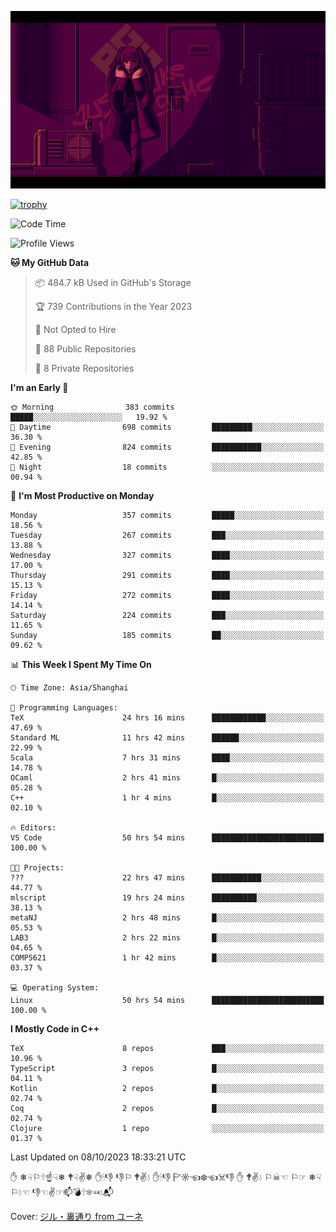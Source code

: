 ![](imgs/main.png)

[![trophy](https://github-profile-trophy.vercel.app/?username=NeilKleistGao&theme=dracula)](https://github.com/ryo-ma/github-profile-trophy)

<!--START_SECTION:waka-->
![Code Time](http://img.shields.io/badge/Code%20Time-183%20hrs%208%20mins-blue)

![Profile Views](http://img.shields.io/badge/Profile%20Views-0-blue)

**🐱 My GitHub Data** 

> 📦 484.7 kB Used in GitHub's Storage 
 > 
> 🏆 739 Contributions in the Year 2023
 > 
> 🚫 Not Opted to Hire
 > 
> 📜 88 Public Repositories 
 > 
> 🔑 8 Private Repositories 
 > 
**I'm an Early 🐤** 

```text
🌞 Morning                383 commits         █████░░░░░░░░░░░░░░░░░░░░   19.92 % 
🌆 Daytime                698 commits         █████████░░░░░░░░░░░░░░░░   36.30 % 
🌃 Evening                824 commits         ███████████░░░░░░░░░░░░░░   42.85 % 
🌙 Night                  18 commits          ░░░░░░░░░░░░░░░░░░░░░░░░░   00.94 % 
```
📅 **I'm Most Productive on Monday** 

```text
Monday                   357 commits         █████░░░░░░░░░░░░░░░░░░░░   18.56 % 
Tuesday                  267 commits         ███░░░░░░░░░░░░░░░░░░░░░░   13.88 % 
Wednesday                327 commits         ████░░░░░░░░░░░░░░░░░░░░░   17.00 % 
Thursday                 291 commits         ████░░░░░░░░░░░░░░░░░░░░░   15.13 % 
Friday                   272 commits         ████░░░░░░░░░░░░░░░░░░░░░   14.14 % 
Saturday                 224 commits         ███░░░░░░░░░░░░░░░░░░░░░░   11.65 % 
Sunday                   185 commits         ██░░░░░░░░░░░░░░░░░░░░░░░   09.62 % 
```


📊 **This Week I Spent My Time On** 

```text
🕑︎ Time Zone: Asia/Shanghai

💬 Programming Languages: 
TeX                      24 hrs 16 mins      ████████████░░░░░░░░░░░░░   47.69 % 
Standard ML              11 hrs 42 mins      ██████░░░░░░░░░░░░░░░░░░░   22.99 % 
Scala                    7 hrs 31 mins       ████░░░░░░░░░░░░░░░░░░░░░   14.78 % 
OCaml                    2 hrs 41 mins       █░░░░░░░░░░░░░░░░░░░░░░░░   05.28 % 
C++                      1 hr 4 mins         █░░░░░░░░░░░░░░░░░░░░░░░░   02.10 % 

🔥 Editors: 
VS Code                  50 hrs 54 mins      █████████████████████████   100.00 % 

🐱‍💻 Projects: 
???                      22 hrs 47 mins      ███████████░░░░░░░░░░░░░░   44.77 % 
mlscript                 19 hrs 24 mins      ██████████░░░░░░░░░░░░░░░   38.13 % 
metaNJ                   2 hrs 48 mins       █░░░░░░░░░░░░░░░░░░░░░░░░   05.53 % 
LAB3                     2 hrs 22 mins       █░░░░░░░░░░░░░░░░░░░░░░░░   04.65 % 
COMP5621                 1 hr 42 mins        █░░░░░░░░░░░░░░░░░░░░░░░░   03.37 % 

💻 Operating System: 
Linux                    50 hrs 54 mins      █████████████████████████   100.00 % 
```

**I Mostly Code in C++** 

```text
TeX                      8 repos             ███░░░░░░░░░░░░░░░░░░░░░░   10.96 % 
TypeScript               3 repos             █░░░░░░░░░░░░░░░░░░░░░░░░   04.11 % 
Kotlin                   2 repos             █░░░░░░░░░░░░░░░░░░░░░░░░   02.74 % 
Coq                      2 repos             █░░░░░░░░░░░░░░░░░░░░░░░░   02.74 % 
Clojure                  1 repo              ░░░░░░░░░░░░░░░░░░░░░░░░░   01.37 % 
```




 Last Updated on 08/10/2023 18:33:21 UTC
<!--END_SECTION:waka-->

✋ ❄☟⚐🕆☝☟❄ 🕈☟✌❄ ✋🕯👎 👎⚐ 🕈✌💧 ✋🕯👎 🏱☼☜❄☜☠👎 ✋ 🕈✌💧 ⚐☠☜ ⚐☞ ❄☟⚐💧☜ 👎☜✌☞📫💣🕆❄☜💧📬

Cover: [ジル・裏通り from ユーネ](https://www.pixiv.net/artworks/62127066)
